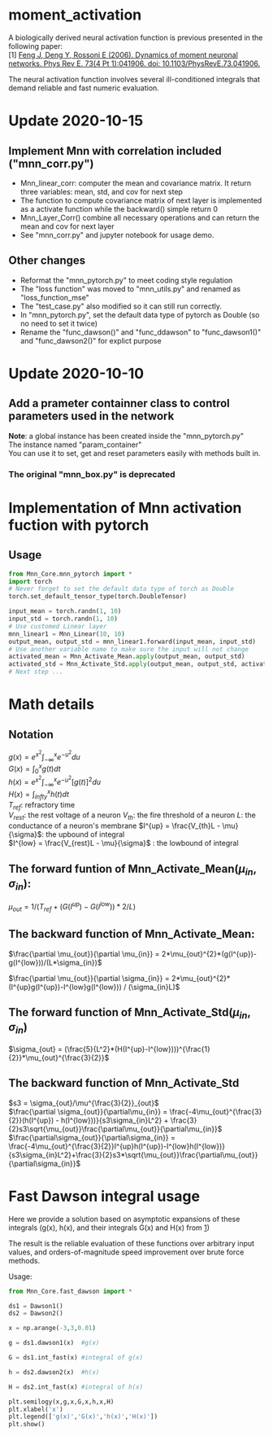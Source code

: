 # moment_activation

A biologically derived neural activation function is previous presented in the following paper:   
[1] [Feng J, Deng Y, Rossoni E (2006). Dynamics of moment neuronal networks. Phys Rev E. 73(4 Pt 1):041906. doi: 10.1103/PhysRevE.73.041906.](https://www.researchgate.net/publication/7069579_Dynamics_of_moment_neuronal_networks)

The neural activation function involves several ill-conditioned integrals that demand reliable and fast numeric evaluation. 
# Update 2020-10-15
## Implement Mnn with correlation included ("mnn_corr.py")
* Mnn_linear_corr: computer the mean and covariance matrix. It return three variables: mean, std, and cov for next step
* The function to compute covariance matrix of next layer is implemented as a activate function while the backward() simple return 0
* Mnn_Layer_Corr() combine all necessary operations and can return the mean and cov for next layer
* See "mnn_corr.py" and jupyter notebook for usage demo. 

## Other changes
   * Reformat the  "mnn_pytorch.py" to meet coding style regulation
   * The "loss function" was moved to "mnn_utils.py" and renamed as "loss_function_mse"
   * The "test_case.py" also modified so it can still run correctly.
   * In "mnn_pytorch.py", set the default data type of pytorch as Double (so no need to set it twice)
   * Rename the "func_dawson()" and "func_ddawson" to "func_dawson1()" and "func_dawson2()" for explict purpose


# Update 2020-10-10
## Add a prameter containner class to control parameters used in the network
**Note**: a global instance has been created inside the "mnn_pytorch.py"  
The instance named "param_container"   
You can use it to set, get and reset parameters easily with methods built in.  

### The original "mnn_box.py" is deprecated

# Implementation of Mnn activation fuction with pytorch  
## Usage
```python
from Mnn_Core.mnn_pytorch import *
import torch
# Never forget to set the default data type of torch as Double
torch.set_default_tensor_type(torch.DoubleTensor)

input_mean = torch.randn(1, 10)
input_std = torch.randn(1, 10)
# Use customed Linear layer
mnn_linear1 = Mnn_Linear(10, 10)
output_mean, output_std = mnn_linear1.forward(input_mean, input_std)
# Use another variable name to make sure the input will not change
activated_mean = Mnn_Activate_Mean.apply(output_mean, output_std)
activated_std = Mnn_Activate_Std.apply(output_mean, output_std, activated_mean)
# Next step ...
```
# Math details
## Notation 
$g(x) = e^{x^2}\int^{x}_{-\infty}e^{-u^2}du$  
$G(x) = \int^{x}_{0}g(t)dt$  
$h(x) = e^{x^2}\int^{x}_{-\infty}e^{-u^2}[g(t)]^2du$  
$H(x) = \int^{x}_{infty}h(t)dt$  
$T_{ref}$: refractory time  
$V_{rest}$: the rest voltage of a neuron
$V_{th}$: the fire threshold of a neuron
$L$: the conductance of a neuron's membrane
$I^{up} = \frac{V_{th}L - \mu}{\sigma}$: the upbound of integral  
$I^{low} = \frac{V_{rest}L - \mu}{\sigma}$ : the lowbound of integral  


## The forward funtion of Mnn_Activate_Mean($\mu_{in}, \sigma_{in}$):

$\mu_{out} = 1/(T_{ref}+(G(I^{up})-G(I^{low}))*2/L)$

## The backward function of Mnn_Activate_Mean:

$\frac{\partial \mu_{out}}{\partial \mu_{in}} = 2*\mu_{out}^{2}*(g(I^{up})-g(I^{low}))/(L*\sigma_{in})$

$\frac{\partial \mu_{out}}{\partial \sigma_{in}} = 2*\mu_{out}^{2}*(I^{up}g(I^{up})-I^{low}g(I^{low})) / (\sigma_{in}L)$

## The forward function of Mnn_Activate_Std($\mu_{in}, \sigma_{in}$)

$\sigma_{out} = (\frac{5}{L^2}*(H(I^{up}-I^{low})))^{\frac{1}{2}}*\mu_{out}^{\frac{3}{2}}$ 

## The backward function of Mnn_Activate_Std

$s3 = \sigma_{out}/\mu^{\frac{3}{2}}_{out}$  
$\frac{\partial \sigma_{out}}{\partial\mu_{in}} = \frac{-4\mu_{out}^{\frac{3}{2}}(h(I^{up}) - h(I^{low}))}{s3\sigma_{in}L^2} + \frac{3}{2}s3\sqrt{\mu_{out}}\frac{\partial\mu_{out}}{\partial\mu_{in}}$  
$\frac{\partial\sigma_{out}}{\partial\sigma_{in}} = \frac{-4\mu_{out}^{\frac{3}{2}}I^{up}h(I^{up})-I^{low}h(I^{low})}{s3\sigma_{in}L^2}+\frac{3}{2}s3*\sqrt{\mu_{out}}\frac{\partial\mu_{out}}{\partial\sigma_{in}}$

# Fast Dawson integral usage
Here we provide a solution based on asymptotic expansions of these integrals (g(x), h(x), and their integrals G(x) and H(x) from [1](https://www.researchgate.net/publication/7069579_Dynamics_of_moment_neuronal_networks))

The result is the reliable evaluation of these functions over arbitrary input values, and orders-of-magnitude speed improvement over brute force methods.

Usage:
```Python
from Mnn_Core.fast_dawson import *

ds1 = Dawson1()
ds2 = Dawson2()

x = np.arange(-3,3,0.01)

g = ds1.dawson1(x)  #g(x)

G = ds1.int_fast(x) #integral of g(x)

h = ds2.dawson2(x)	#h(x)

H = ds2.int_fast(x) #integral of h(x)

plt.semilogy(x,g,x,G,x,h,x,H)
plt.xlabel('x')
plt.legend(['g(x)','G(x)','h(x)','H(x)'])
plt.show()
```

